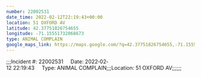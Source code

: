 ```yaml
---
number: 22002531
date_time: 2022-02-12T22:19:43+00:00
location: 51 OXFORD AV
latitude: 42.37751826754655
longitude: -71.15551732068673
type: ANIMAL COMPLAIN
google_maps_link: https://maps.google.com/?q=42.37751826754655,-71.15551732068673
---
```


;;;Incident #: 22002531     Date: 2022‐02‐12 22:19:43     Type: ANIMAL COMPLAIN;;;Location: 51 OXFORD AV;;;;;;
